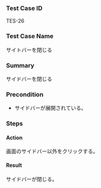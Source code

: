 ### Test Case ID
TES-26

### Test Case Name
サイトバーを閉じる

### Summary
サイドバーを閉じる

### Precondition
* サイドバーが展開されている。

### Steps

#### Action
画面のサイドバー以外をクリックする。
#### Result
サイドバーが閉じる。
